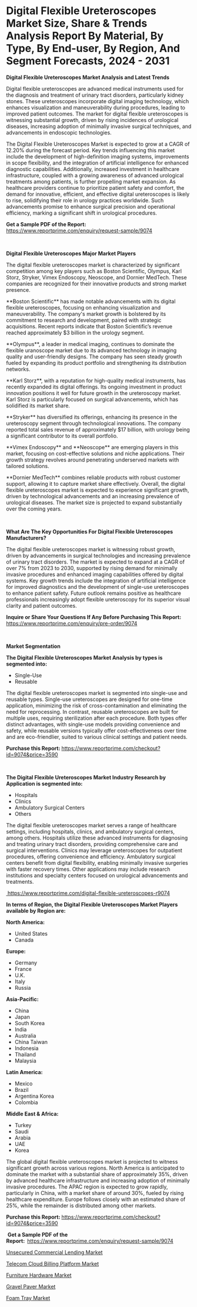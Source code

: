 <p><h1>Digital Flexible Ureteroscopes Market Size, Share & Trends Analysis Report By Material, By Type, By End-user, By Region, And Segment Forecasts, 2024 - 2031</h1></p><p><strong>Digital Flexible Ureteroscopes Market Analysis and Latest Trends</strong></p>
<p><p>Digital flexible ureteroscopes are advanced medical instruments used for the diagnosis and treatment of urinary tract disorders, particularly kidney stones. These ureteroscopes incorporate digital imaging technology, which enhances visualization and maneuverability during procedures, leading to improved patient outcomes. The market for digital flexible ureteroscopes is witnessing substantial growth, driven by rising incidences of urological diseases, increasing adoption of minimally invasive surgical techniques, and advancements in endoscopic technologies.</p><p>The Digital Flexible Ureteroscopes Market is expected to grow at a CAGR of 12.20% during the forecast period. Key trends influencing this market include the development of high-definition imaging systems, improvements in scope flexibility, and the integration of artificial intelligence for enhanced diagnostic capabilities. Additionally, increased investment in healthcare infrastructure, coupled with a growing awareness of advanced urological treatments among patients, is further propelling market expansion. As healthcare providers continue to prioritize patient safety and comfort, the demand for innovative, efficient, and effective digital ureteroscopes is likely to rise, solidifying their role in urology practices worldwide. Such advancements promise to enhance surgical precision and operational efficiency, marking a significant shift in urological procedures.</p></p>
<p><strong>Get a Sample PDF of the Report:&nbsp;</strong> <a href="https://www.reportprime.com/enquiry/request-sample/9074?utm_campaign=1848&utm_medium=2&utm_source=Github&utm_content=ia&utm_term=28112024&utm_id=digital-flexible-ureteroscopes">https://www.reportprime.com/enquiry/request-sample/9074</a></p>
<p>&nbsp;</p>
<p><strong>Digital Flexible Ureteroscopes Major Market Players</strong></p>
<p><p>The digital flexible ureteroscopes market is characterized by significant competition among key players such as Boston Scientific, Olympus, Karl Storz, Stryker, Vimex Endoscopy, Neoscope, and Dornier MedTech. These companies are recognized for their innovative products and strong market presence.</p><p>**Boston Scientific** has made notable advancements with its digital flexible ureteroscopes, focusing on enhancing visualization and maneuverability. The company's market growth is bolstered by its commitment to research and development, paired with strategic acquisitions. Recent reports indicate that Boston Scientific’s revenue reached approximately $3 billion in the urology segment.</p><p>**Olympus**, a leader in medical imaging, continues to dominate the flexible uranoscope market due to its advanced technology in imaging quality and user-friendly designs. The company has seen steady growth fueled by expanding its product portfolio and strengthening its distribution networks.</p><p>**Karl Storz**, with a reputation for high-quality medical instruments, has recently expanded its digital offerings. Its ongoing investment in product innovation positions it well for future growth in the ureteroscopy market. Karl Storz is particularly focused on surgical advancements, which has solidified its market share.</p><p>**Stryker** has diversified its offerings, enhancing its presence in the ureteroscopy segment through technological innovations. The company reported total sales revenue of approximately $17 billion, with urology being a significant contributor to its overall portfolio.</p><p>**Vimex Endoscopy** and **Neoscope** are emerging players in this market, focusing on cost-effective solutions and niche applications. Their growth strategy revolves around penetrating underserved markets with tailored solutions.</p><p>**Dornier MedTech** combines reliable products with robust customer support, allowing it to capture market share effectively. Overall, the digital flexible ureteroscopes market is expected to experience significant growth, driven by technological advancements and an increasing prevalence of urological diseases. The market size is projected to expand substantially over the coming years.</p></p>
<p>&nbsp;</p>
<p><strong>What Are The Key Opportunities For Digital Flexible Ureteroscopes Manufacturers?</strong></p>
<p><p>The digital flexible ureteroscopes market is witnessing robust growth, driven by advancements in surgical technologies and increasing prevalence of urinary tract disorders. The market is expected to expand at a CAGR of over 7% from 2023 to 2030, supported by rising demand for minimally invasive procedures and enhanced imaging capabilities offered by digital systems. Key growth trends include the integration of artificial intelligence for improved diagnostics and the development of single-use ureteroscopes to enhance patient safety. Future outlook remains positive as healthcare professionals increasingly adopt flexible ureteroscopy for its superior visual clarity and patient outcomes.</p></p>
<p><strong>Inquire or Share Your Questions If Any Before Purchasing This Report:</strong> <a href="https://www.reportprime.com/enquiry/pre-order/9074?utm_campaign=1848&utm_medium=2&utm_source=Github&utm_content=ia&utm_term=28112024&utm_id=digital-flexible-ureteroscopes">https://www.reportprime.com/enquiry/pre-order/9074</a></p>
<p>&nbsp;</p>
<p><strong>Market Segmentation</strong></p>
<p><strong>The Digital Flexible Ureteroscopes Market Analysis by types is segmented into:</strong></p>
<p><ul><li>Single-Use</li><li>Reusable</li></ul></p>
<p><p>The digital flexible ureteroscopes market is segmented into single-use and reusable types. Single-use ureteroscopes are designed for one-time application, minimizing the risk of cross-contamination and eliminating the need for reprocessing. In contrast, reusable ureteroscopes are built for multiple uses, requiring sterilization after each procedure. Both types offer distinct advantages, with single-use models providing convenience and safety, while reusable versions typically offer cost-effectiveness over time and are eco-friendlier, suited to various clinical settings and patient needs.</p></p>
<p><strong>Purchase this Report:&nbsp;</strong><a href="https://www.reportprime.com/checkout?id=9074&price=3590&utm_campaign=1848&utm_medium=2&utm_source=Github&utm_content=ia&utm_term=28112024&utm_id=digital-flexible-ureteroscopes">https://www.reportprime.com/checkout?id=9074&price=3590</a></p>
<p>&nbsp;</p>
<p><strong>The Digital Flexible Ureteroscopes Market Industry Research by Application is segmented into:</strong></p>
<p><ul><li>Hospitals</li><li>Clinics</li><li>Ambulatory Surgical Centers</li><li>Others</li></ul></p>
<p><p>The digital flexible ureteroscopes market serves a range of healthcare settings, including hospitals, clinics, and ambulatory surgical centers, among others. Hospitals utilize these advanced instruments for diagnosing and treating urinary tract disorders, providing comprehensive care and surgical interventions. Clinics may leverage ureteroscopes for outpatient procedures, offering convenience and efficiency. Ambulatory surgical centers benefit from digital flexibility, enabling minimally invasive surgeries with faster recovery times. Other applications may include research institutions and specialty centers focused on urological advancements and treatments.</p></p>
<p><a href="https://www.reportprime.com/digital-flexible-ureteroscopes-r9074?utm_campaign=1848&utm_medium=2&utm_source=Github&utm_content=ia&utm_term=28112024&utm_id=digital-flexible-ureteroscopes">&nbsp;https://www.reportprime.com/digital-flexible-ureteroscopes-r9074</a></p>
<p><strong>In terms of Region, the Digital Flexible Ureteroscopes Market Players available by Region are:</strong></p>
<p>
    <p> <strong> North America: </strong>
        <ul>
            <li>United States</li>
            <li>Canada</li>
        </ul>
        </p> 
    <p> <strong> Europe: </strong>
        <ul>
            <li>Germany</li>
            <li>France</li>
            <li>U.K.</li>
            <li>Italy</li>
            <li>Russia</li>
        </ul>
        </p> 
    <p> <strong> Asia-Pacific: </strong>
        <ul>
            <li>China</li>
            <li>Japan</li>
            <li>South Korea</li>
            <li>India</li>
            <li>Australia</li>
            <li>China Taiwan</li>
            <li>Indonesia</li>
            <li>Thailand</li>
            <li>Malaysia</li>
        </ul>
        </p> 
    <p> <strong> Latin America: </strong>
        <ul>
            <li>Mexico</li>
            <li>Brazil</li>
            <li>Argentina Korea</li>
            <li>Colombia</li>
        </ul>
        </p> 
    <p> <strong> Middle East & Africa: </strong>
        <ul>
            <li>Turkey</li>
            <li>Saudi</li>
            <li>Arabia</li>
            <li>UAE</li>
            <li>Korea</li>
        </ul>
    </p>
    </p>
<p><p>The global digital flexible ureteroscopes market is projected to witness significant growth across various regions. North America is anticipated to dominate the market with a substantial share of approximately 35%, driven by advanced healthcare infrastructure and increasing adoption of minimally invasive procedures. The APAC region is expected to grow rapidly, particularly in China, with a market share of around 30%, fueled by rising healthcare expenditure. Europe follows closely with an estimated share of 25%, while the remainder is distributed among other markets.</p></p>
<p><strong>Purchase this Report: </strong><a href="https://www.reportprime.com/checkout?id=9074&price=3590&utm_campaign=1848&utm_medium=2&utm_source=Github&utm_content=ia&utm_term=28112024&utm_id=digital-flexible-ureteroscopes">https://www.reportprime.com/checkout?id=9074&price=3590</a></p>
<p>&nbsp;<strong>Get a Sample PDF of the Report:&nbsp;&nbsp;</strong><a href="https://www.reportprime.com/enquiry/request-sample/9074?utm_campaign=1848&utm_medium=2&utm_source=Github&utm_content=ia&utm_term=28112024&utm_id=digital-flexible-ureteroscopes">https://www.reportprime.com/enquiry/request-sample/9074</a></p>
<p><strong></strong></p>
<p><p><a href="https://issuu.com/reportprime-2/docs/unsecured-commercial-lending-market_cf057e10993200?utm_campaign=1848&utm_medium=2&utm_source=Github&utm_content=ia&utm_term=28112024&utm_id=digital-flexible-ureteroscopes">Unsecured Commercial Lending Market</a></p><p><a href="https://issuu.com/reportprime-2/docs/telecom-cloud-billing-platform-mark_713f940f28b396?utm_campaign=1848&utm_medium=2&utm_source=Github&utm_content=ia&utm_term=28112024&utm_id=digital-flexible-ureteroscopes">Telecom Cloud Billing Platform Market</a></p><p><a href="https://www.linkedin.com/pulse/furniture-hardware-industry-sector-market-dynamics-future-fkzvc?utm_campaign=1848&utm_medium=2&utm_source=Github&utm_content=ia&utm_term=28112024&utm_id=digital-flexible-ureteroscopes">Furniture Hardware Market</a></p><p><a href="https://www.linkedin.com/pulse/insights-gravel-paver-market-ma-trac-market-c49gf?utm_campaign=1848&utm_medium=2&utm_source=Github&utm_content=ia&utm_term=28112024&utm_id=digital-flexible-ureteroscopes">Gravel Paver Market</a></p><p><a href="https://www.linkedin.com/pulse/foam-tray-market-industry-trends-forecast-period-from-2024-l3tsc?utm_campaign=1848&utm_medium=2&utm_source=Github&utm_content=ia&utm_term=28112024&utm_id=digital-flexible-ureteroscopes">Foam Tray Market</a></p></p>